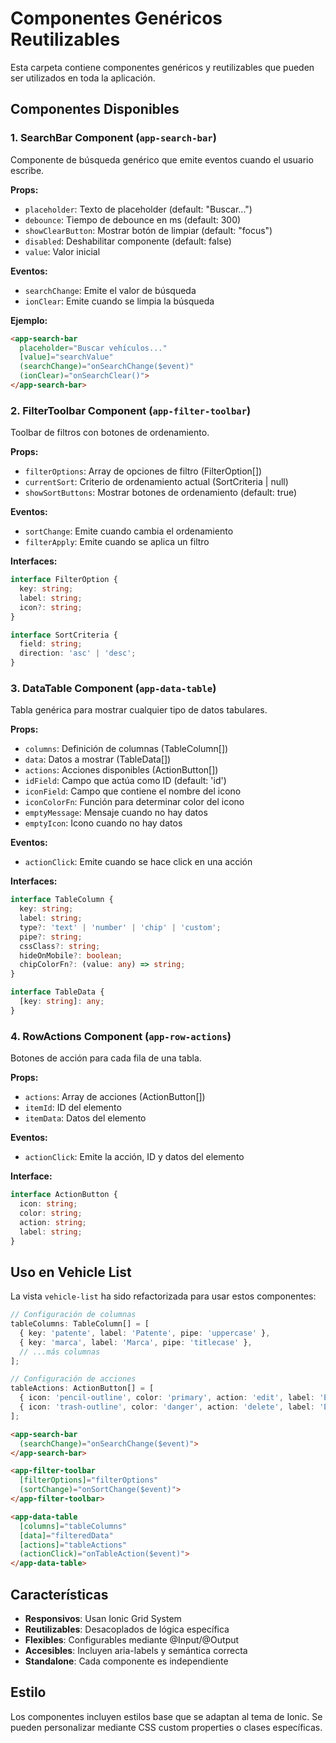 # Componentes Genéricos Reutilizables

Esta carpeta contiene componentes genéricos y reutilizables que pueden ser utilizados en toda la aplicación.

## Componentes Disponibles

### 1. SearchBar Component (`app-search-bar`)

Componente de búsqueda genérico que emite eventos cuando el usuario escribe.

**Props:**
- `placeholder`: Texto de placeholder (default: "Buscar...")
- `debounce`: Tiempo de debounce en ms (default: 300)
- `showClearButton`: Mostrar botón de limpiar (default: "focus")
- `disabled`: Deshabilitar componente (default: false)
- `value`: Valor inicial

**Eventos:**
- `searchChange`: Emite el valor de búsqueda
- `ionClear`: Emite cuando se limpia la búsqueda

**Ejemplo:**
```html
<app-search-bar
  placeholder="Buscar vehículos..."
  [value]="searchValue"
  (searchChange)="onSearchChange($event)"
  (ionClear)="onSearchClear()">
</app-search-bar>
```

### 2. FilterToolbar Component (`app-filter-toolbar`)

Toolbar de filtros con botones de ordenamiento.

**Props:**
- `filterOptions`: Array de opciones de filtro (FilterOption[])
- `currentSort`: Criterio de ordenamiento actual (SortCriteria | null)
- `showSortButtons`: Mostrar botones de ordenamiento (default: true)

**Eventos:**
- `sortChange`: Emite cuando cambia el ordenamiento
- `filterApply`: Emite cuando se aplica un filtro

**Interfaces:**
```typescript
interface FilterOption {
  key: string;
  label: string;
  icon?: string;
}

interface SortCriteria {
  field: string;
  direction: 'asc' | 'desc';
}
```

### 3. DataTable Component (`app-data-table`)

Tabla genérica para mostrar cualquier tipo de datos tabulares.

**Props:**
- `columns`: Definición de columnas (TableColumn[])
- `data`: Datos a mostrar (TableData[])
- `actions`: Acciones disponibles (ActionButton[])
- `idField`: Campo que actúa como ID (default: 'id')
- `iconField`: Campo que contiene el nombre del icono
- `iconColorFn`: Función para determinar color del icono
- `emptyMessage`: Mensaje cuando no hay datos
- `emptyIcon`: Icono cuando no hay datos

**Eventos:**
- `actionClick`: Emite cuando se hace click en una acción

**Interfaces:**
```typescript
interface TableColumn {
  key: string;
  label: string;
  type?: 'text' | 'number' | 'chip' | 'custom';
  pipe?: string;
  cssClass?: string;
  hideOnMobile?: boolean;
  chipColorFn?: (value: any) => string;
}

interface TableData {
  [key: string]: any;
}
```

### 4. RowActions Component (`app-row-actions`)

Botones de acción para cada fila de una tabla.

**Props:**
- `actions`: Array de acciones (ActionButton[])
- `itemId`: ID del elemento
- `itemData`: Datos del elemento

**Eventos:**
- `actionClick`: Emite la acción, ID y datos del elemento

**Interface:**
```typescript
interface ActionButton {
  icon: string;
  color: string;
  action: string;
  label: string;
}
```

## Uso en Vehicle List

La vista `vehicle-list` ha sido refactorizada para usar estos componentes:

```typescript
// Configuración de columnas
tableColumns: TableColumn[] = [
  { key: 'patente', label: 'Patente', pipe: 'uppercase' },
  { key: 'marca', label: 'Marca', pipe: 'titlecase' },
  // ...más columnas
];

// Configuración de acciones
tableActions: ActionButton[] = [
  { icon: 'pencil-outline', color: 'primary', action: 'edit', label: 'Editar' },
  { icon: 'trash-outline', color: 'danger', action: 'delete', label: 'Eliminar' }
];
```

```html
<app-search-bar 
  (searchChange)="onSearchChange($event)">
</app-search-bar>

<app-filter-toolbar 
  [filterOptions]="filterOptions"
  (sortChange)="onSortChange($event)">
</app-filter-toolbar>

<app-data-table
  [columns]="tableColumns"
  [data]="filteredData"
  [actions]="tableActions"
  (actionClick)="onTableAction($event)">
</app-data-table>
```

## Características

- **Responsivos**: Usan Ionic Grid System
- **Reutilizables**: Desacoplados de lógica específica
- **Flexibles**: Configurables mediante @Input/@Output
- **Accesibles**: Incluyen aria-labels y semántica correcta
- **Standalone**: Cada componente es independiente

## Estilo

Los componentes incluyen estilos base que se adaptan al tema de Ionic. Se pueden personalizar mediante CSS custom properties o clases específicas.
